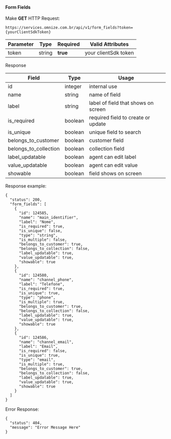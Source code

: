 #### Form Fields

Make **GET** HTTP Request:
```
https://services.omnize.com.br/api/v1/form_fields?token={yourClientSdkToken}
```

| Parameter  | Type  | Required  |  Valid Attributes |
| ------------ | ------------ | ------------ | ------------ |
| token | string | **true** | your clientSdk token |


Response

| Field  | Type  |  Usage |
| ------------ | ------------ | ------------ |
| id | integer | internal use |
| name | string | name of field |
| label | string | label of field that shows on screen |
| is_required | boolean | required field to create or update |
| is_unique | boolean | unique field to search |
| belongs_to_customer | boolean | customer field |
| belongs_to_collection | boolean | collection field |
| label_updatable | boolean | agent can edit label |
| value_updatable | boolean | agent can edit value |
| showable | boolean | field shows on screen |


Response example:
```
{
  "status": 200,
  "form_fields": [
    {
      "id": 124585,
      "name": "main_identifier",
      "label": "Nome",
      "is_required": true,
      "is_unique": false,
      "type": "string",
      "is_multiple": false,
      "belongs_to_customer": true,
      "belongs_to_collection": false,
      "label_updatable": true,
      "value_updatable": true,
      "showable": true
    },
    {
      "id": 124580,
      "name": "channel_phone",
      "label": "Telefone",
      "is_required": true,
      "is_unique": true,
      "type": "phone",
      "is_multiple": true,
      "belongs_to_customer": true,
      "belongs_to_collection": false,
      "label_updatable": true,
      "value_updatable": true,
      "showable": true
    },
    {
      "id": 124586,
      "name": "channel_email",
      "label": "Email",
      "is_required": false,
      "is_unique": true,
      "type": "email",
      "is_multiple": true,
      "belongs_to_customer": true,
      "belongs_to_collection": false,
      "label_updatable": true,
      "value_updatable": true,
      "showable": true
    }
  ]
}
```
Error Response:
```
{
  "status": 404,
  "message": "Error Message Here"
}
```

